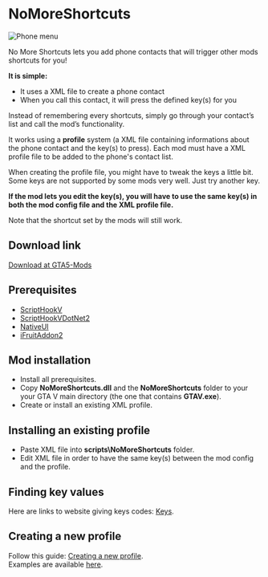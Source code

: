 # NoMoreShortcuts

![Phone menu](https://i.imgur.com/gddGwUE.png)

No More Shortcuts lets you add phone contacts that will trigger other mods shortcuts for you!

**It is simple:**
* It uses a XML file to create a phone contact
* When you call this contact, it will press the defined key(s) for you

Instead of remembering every shortcuts, simply go through your contact’s list and call the mod’s functionality.

It works using a **profile** system (a XML file containing informations about the phone contact and the key(s) to press).
Each mod must have a XML profile file to be added to the phone's contact list.

When creating the profile file, you might have to tweak the keys a little bit. Some keys are not supported by some mods very well. Just try another key.

**If the mod lets you edit the key(s), you will have to use the same key(s) in both the mod config file and the XML profile file.**

Note that the shortcut set by the mods will still work.

Download link
---
[Download at GTA5-Mods](https://gta5-mods.com/scripts/no-more-shortcuts)

Prerequisites
---
* [ScriptHookV](http://www.dev-c.com/gtav/scripthookv/)
* [ScriptHookVDotNet2](https://github.com/crosire/scripthookvdotnet/releases)
* [NativeUI](https://github.com/Guad/NativeUI/releases)
* [iFruitAddon2](https://github.com/Bob74/iFruitAddon2/releases)
 
Mod installation
---
* Install all prerequisites.
* Copy **NoMoreShortcuts.dll** and the **NoMoreShortcuts** folder to your your GTA V main directory (the one that contains **GTAV.exe**).
* Create or install an existing XML profile.

Installing an existing profile
---
* Paste XML file into **scripts\NoMoreShortcuts** folder.
* Edit XML file in order to have the same key(s) between the mod config and the profile.

Finding key values
---
Here are links to website giving keys codes: [Keys](https://github.com/Bob74/NoMoreShortcuts/blob/master/doc/keys.md).

Creating a new profile
---
Follow this guide: [Creating a new profile](https://github.com/Bob74/NoMoreShortcuts/blob/master/doc/creatingProfiles.md).  
Examples are available [here](https://github.com/Bob74/NoMoreShortcuts/tree/master/Example).

